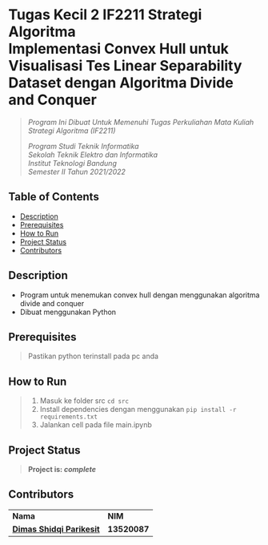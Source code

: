 # Tugas Kecil 2 IF2211 Strategi Algoritma <br/> Implementasi Convex Hull untuk Visualisasi Tes Linear Separability Dataset dengan Algoritma Divide and Conquer
> _Program Ini Dibuat Untuk Memenuhi Tugas Perkuliahan Mata Kuliah Strategi Algoritma (IF2211)_ <br/>
>
> _Program Studi Teknik Informatika <br/>
> Sekolah Teknik Elektro dan Informatika <br/>
> Institut Teknologi Bandung <br/>
> Semester II Tahun 2021/2022 <br/>_


## Table of Contents
* [Description](#description)
* [Prerequisites](#prerequisites)
* [How to Run](#how-to-run)
* [Project Status](#project-status)
* [Contributors](#contributors)

## Description
- Program untuk menemukan convex hull dengan menggunakan algoritma divide and conquer
- Dibuat menggunakan Python

## Prerequisites
> Pastikan python terinstall pada pc anda

## How to Run
> 1. Masuk ke folder src `cd src`
> 2. Install dependencies dengan menggunakan `pip install -r requirements.txt`
> 3. Jalankan cell pada file main.ipynb

## Project Status
> **Project is: _complete_**
## Contributors
<table>
    <tr>
      <td><b>Nama</b></td>
      <td><b>NIM</b></td>
    </tr>
    <tr>
      <td><a href="https://github.com/dParikesit"><b>Dimas Shidqi Parikesit</b></a></td>
      <td><b>13520087</b></td>
    </tr>
</table>
